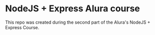 # NodeJS + Express Alura course

This repo was created during the second part of the Alura's NodeJS + Express Course.

